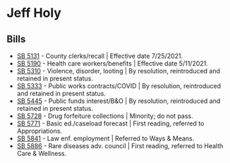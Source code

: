 # Jeff Holy
## Bills
* [SB 5131](/bill/2021-22/sb/5131/) - County clerks/recall | Effective date 7/25/2021.
* [SB 5190](/bill/2021-22/sb/5190/) - Health care workers/benefits | Effective date 5/11/2021.
* [SB 5310](/bill/2021-22/sb/5310/) - Violence, disorder, looting | By resolution, reintroduced and retained in present status.
* [SB 5333](/bill/2021-22/sb/5333/) - Public works contracts/COVID | By resolution, reintroduced and retained in present status.
* [SB 5445](/bill/2021-22/sb/5445/) - Public funds interest/B&O | By resolution, reintroduced and retained in present status.
* [SB 5728](/bill/2021-22/sb/5728/) - Drug forfeiture collections | Minority; do not pass.
* [SB 5771](/bill/2021-22/sb/5771/) - Basic ed./caseload forecast | First reading, referred to Appropriations.
* [SB 5841](/bill/2021-22/sb/5841/) - Law enf. employment | Referred to Ways & Means.
* [SB 5886](/bill/2021-22/sb/5886/) - Rare diseases adv. council | First reading, referred to Health Care & Wellness.
